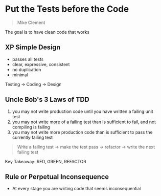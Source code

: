 # Put the Tests before the Code
> Mike Clement

The goal is to have clean code that works

## XP Simple Design
- passes all tests
- clear, expressive, consistent
- no duplication
- minimal

Testing -> Coding -> Design 

## Uncle Bob's 3 Laws of TDD
1. you may not write production code until you have written a failing unit test
2. you may not write more of a failing test than is sufficient to fail, and not compiling is failing
3. you may not write more production code than is sufficient to pass the currently failing test

> Write a failing test -> make the test pass -> refactor -> write the next failing test

Key Takeaway: RED, GREEN, REFACTOR

## Rule or Perpetual Inconsequence
- At every stage you are writing code that seems inconsequential

